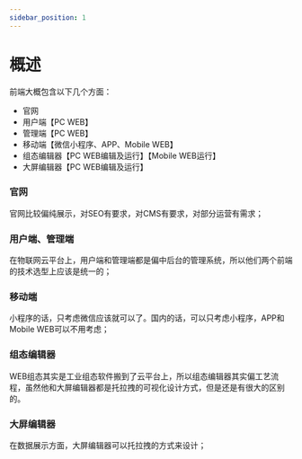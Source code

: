 ```yaml
---
sidebar_position: 1
---
```


# 概述

前端大概包含以下几个方面：
- 官网
- 用户端【PC WEB】
- 管理端【PC WEB】
- 移动端【微信小程序、APP、Mobile WEB】
- 组态编辑器【PC WEB编辑及运行】【Mobile WEB运行】
- 大屏编辑器【PC WEB编辑及运行】

### 官网

官网比较偏纯展示，对SEO有要求，对CMS有要求，对部分运营有需求；

### 用户端、管理端

在物联网云平台上，用户端和管理端都是偏中后台的管理系统，所以他们两个前端的技术选型上应该是统一的；

### 移动端

小程序的话，只考虑微信应该就可以了。国内的话，可以只考虑小程序，APP和Mobile WEB可以不用考虑；

### 组态编辑器

WEB组态其实是工业组态软件搬到了云平台上，所以组态编辑器其实偏工艺流程，虽然他和大屏编辑器都是托拉拽的可视化设计方式，但是还是有很大的区别的。

### 大屏编辑器

在数据展示方面，大屏编辑器可以托拉拽的方式来设计；
